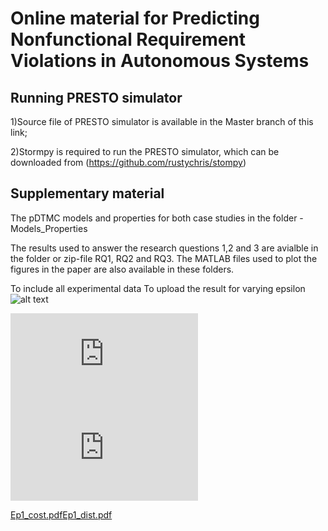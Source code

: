 # Online material for Predicting Nonfunctional Requirement Violations in Autonomous Systems 

## Running PRESTO simulator
  
  1)Source file of PRESTO simulator is available in the Master branch of this link;
  
  2)Stormpy is required to run the PRESTO simulator, which can be downloaded from (https://github.com/rustychris/stompy)
  
## Supplementary material
The pDTMC models and properties for both case studies in the folder - Models_Properties

The results used to answer the research questions 1,2 and 3 are avialble in the folder or zip-file RQ1, RQ2 and RQ3. The MATLAB files used to plot the figures in the paper are also available in these folders. 

To include all experimental data
To upload the result for varying epsilon
![alt text](https://user-images.githubusercontent.com/62383976/200804031-ef1d9aa4-0de6-4482-ae22-75a95acaf9d5.png?raw=true)

![alt text](https://github.com/xinwei2124/TAAS/files/9969614/Ep1_cost.pdf?raw=true)![alt text](https://github.com/xinwei2124/TAAS/files/9969614/Ep1_cost.pdf?raw=true)

[Ep1_cost.pdf](https://github.com/xinwei2124/TAAS/files/9969614/Ep1_cost.pdf)[Ep1_dist.pdf](https://github.com/xinwei2124/TAAS/files/9969615/Ep1_dist.pdf)

